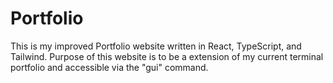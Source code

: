 # Portfolio

This is my improved Portfolio website written in React, TypeScript, and Tailwind.
Purpose of this website is to be a extension of my current terminal portfolio and
accessible via the "gui" command.
